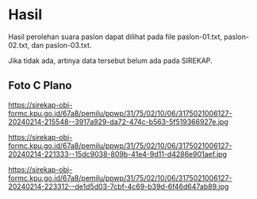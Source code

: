 # Hasil

Hasil perolehan suara paslon dapat dilihat pada file paslon-01.txt, paslon-02.txt, dan paslon-03.txt.

Jika tidak ada, artinya data tersebut belum ada pada SIREKAP.

## Foto C Plano

https://sirekap-obj-formc.kpu.go.id/67a8/pemilu/ppwp/31/75/02/10/06/3175021006127-20240214-215548--3917a929-da72-474c-b563-5f519366927e.jpg

https://sirekap-obj-formc.kpu.go.id/67a8/pemilu/ppwp/31/75/02/10/06/3175021006127-20240214-221333--15dc9038-809b-41e4-9d11-d4286e901aef.jpg

https://sirekap-obj-formc.kpu.go.id/67a8/pemilu/ppwp/31/75/02/10/06/3175021006127-20240214-223312--de1d5d03-7cbf-4c69-b39d-6f46d647ab89.jpg
